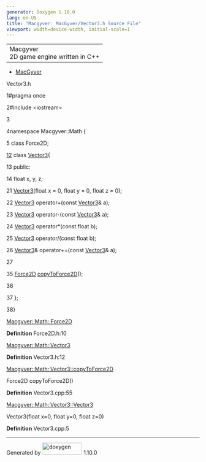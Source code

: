 ```yaml
---
generator: Doxygen 1.10.0
lang: en-US
title: "Macgyver: MacGyver/Vector3.h Source File"
viewport: width=device-width, initial-scale=1
---
```


<div id="top">

<div id="titlearea">

<table data-cellspacing="0" data-cellpadding="0">
<colgroup>
<col style="width: 100%" />
</colgroup>
<tbody>
<tr id="projectrow" class="odd">
<td id="projectalign"><div id="projectname">
Macgyver
</div>
<div id="projectbrief">
2D game engine written in C++
</div></td>
</tr>
</tbody>
</table>

</div>

<div id="main-nav">

</div>

<div id="nav-path" class="navpath">

- <a href="dir_e610925873bfe0bf19b07ca2b4f6d40b.html"
  class="el">MacGyver</a>

</div>

</div>

<div class="header">

<div class="headertitle">

<div class="title">

Vector3.h

</div>

</div>

</div>

<div class="contents">

<div class="fragment">

<div class="line">

<span id="l00001"></span><span class="lineno">
1</span><span class="preprocessor">\#pragma once</span>

</div>

<div class="line">

<span id="l00002"></span><span class="lineno">
2</span><span class="preprocessor">\#include \<iostream\></span>

</div>

<div class="line">

<span id="l00003"></span><span class="lineno"> 3</span>

</div>

<div class="line">

<span id="l00004"></span><span class="lineno">
4</span><span class="keyword">namespace </span>Macgyver::Math {

</div>

<div class="line">

<span id="l00005"></span><span class="lineno"> 5</span>
<span class="keyword">class </span>Force2D;

</div>

<div id="foldopen00012" class="foldopen" data-start="{" end="};">

<div class="line">

<span id="l00012"></span><span class="lineno">
<a href="class_macgyver_1_1_math_1_1_vector3.html" class="line">12</a></span>
<span class="keyword">class
</span><a href="class_macgyver_1_1_math_1_1_vector3.html"
class="code hl_class">Vector3</a>{

</div>

<div class="line">

<span id="l00013"></span><span class="lineno"> 13</span>
<span class="keyword">public</span>:

</div>

<div class="line">

<span id="l00014"></span><span class="lineno"> 14</span>
<span class="keywordtype">float</span> x, y, z;

</div>

<div class="line">

<span id="l00021"></span><span class="lineno"> 21</span> <a
href="class_macgyver_1_1_math_1_1_vector3.html#a61fb1b28cf667c8ef1a90bcd8b405b15"
class="code hl_function">Vector3</a>(<span class="keywordtype">float</span>
x = 0, <span class="keywordtype">float</span> y = 0,
<span class="keywordtype">float</span> z = 0);

</div>

<div class="line">

<span id="l00022"></span><span class="lineno"> 22</span>
<a href="class_macgyver_1_1_math_1_1_vector3.html"
class="code hl_class">Vector3</a>
operator+(<span class="keyword">const</span>
<a href="class_macgyver_1_1_math_1_1_vector3.html"
class="code hl_class">Vector3</a>& a);

</div>

<div class="line">

<span id="l00023"></span><span class="lineno"> 23</span>
<a href="class_macgyver_1_1_math_1_1_vector3.html"
class="code hl_class">Vector3</a>
operator-(<span class="keyword">const</span>
<a href="class_macgyver_1_1_math_1_1_vector3.html"
class="code hl_class">Vector3</a>& a);

</div>

<div class="line">

<span id="l00024"></span><span class="lineno"> 24</span>
<a href="class_macgyver_1_1_math_1_1_vector3.html"
class="code hl_class">Vector3</a>
operator\*(<span class="keyword">const</span>
<span class="keywordtype">float</span> b);

</div>

<div class="line">

<span id="l00025"></span><span class="lineno"> 25</span>
<a href="class_macgyver_1_1_math_1_1_vector3.html"
class="code hl_class">Vector3</a>
operator/(<span class="keyword">const</span>
<span class="keywordtype">float</span> b);

</div>

<div class="line">

<span id="l00026"></span><span class="lineno"> 26</span>
<a href="class_macgyver_1_1_math_1_1_vector3.html"
class="code hl_class">Vector3</a>&
operator+=(<span class="keyword">const</span>
<a href="class_macgyver_1_1_math_1_1_vector3.html"
class="code hl_class">Vector3</a>& a);

</div>

<div class="line">

<span id="l00027"></span><span class="lineno"> 27</span>

</div>

<div class="line">

<span id="l00035"></span><span class="lineno"> 35</span>
<a href="class_macgyver_1_1_math_1_1_force2_d.html"
class="code hl_class">Force2D</a> <a
href="class_macgyver_1_1_math_1_1_vector3.html#a279e0d8f02439f19d6d75af18650f7a3"
class="code hl_function">copyToForce2D</a>();

</div>

<div class="line">

<span id="l00036"></span><span class="lineno"> 36</span>

</div>

<div class="line">

<span id="l00037"></span><span class="lineno"> 37</span> };

</div>

</div>

<div class="line">

<span id="l00038"></span><span class="lineno"> 38</span>}

</div>

<div id="aclass_macgyver_1_1_math_1_1_force2_d_html" class="ttc">

<div class="ttname">

[Macgyver::Math::Force2D](class_macgyver_1_1_math_1_1_force2_d.html)

</div>

<div class="ttdef">

**Definition** Force2D.h:10

</div>

</div>

<div id="aclass_macgyver_1_1_math_1_1_vector3_html" class="ttc">

<div class="ttname">

[Macgyver::Math::Vector3](class_macgyver_1_1_math_1_1_vector3.html)

</div>

<div class="ttdef">

**Definition** Vector3.h:12

</div>

</div>

<div id="aclass_macgyver_1_1_math_1_1_vector3_html_a279e0d8f02439f19d6d75af18650f7a3"
class="ttc">

<div class="ttname">

[Macgyver::Math::Vector3::copyToForce2D](class_macgyver_1_1_math_1_1_vector3.html#a279e0d8f02439f19d6d75af18650f7a3)

</div>

<div class="ttdeci">

Force2D copyToForce2D()

</div>

<div class="ttdef">

**Definition** Vector3.cpp:55

</div>

</div>

<div id="aclass_macgyver_1_1_math_1_1_vector3_html_a61fb1b28cf667c8ef1a90bcd8b405b15"
class="ttc">

<div class="ttname">

[Macgyver::Math::Vector3::Vector3](class_macgyver_1_1_math_1_1_vector3.html#a61fb1b28cf667c8ef1a90bcd8b405b15)

</div>

<div class="ttdeci">

Vector3(float x=0, float y=0, float z=0)

</div>

<div class="ttdef">

**Definition** Vector3.cpp:5

</div>

</div>

</div>

</div>

------------------------------------------------------------------------

<span class="small">Generated
by [<img src="doxygen.svg" class="footer" width="104" height="31"
alt="doxygen" />](https://www.doxygen.org/index.html) 1.10.0</span>
